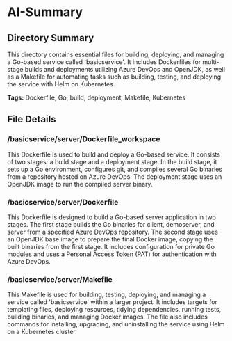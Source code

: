 # AI-Summary
## Directory Summary
This directory contains essential files for building, deploying, and managing a Go-based service called 'basicservice'. It includes Dockerfiles for multi-stage builds and deployments utilizing Azure DevOps and OpenJDK, as well as a Makefile for automating tasks such as building, testing, and deploying the service with Helm on Kubernetes.

**Tags:** Dockerfile, Go, build, deployment, Makefile, Kubernetes

## File Details
    
### /basicservice/server/Dockerfile_workspace
This Dockerfile is used to build and deploy a Go-based service. It consists of two stages: a build stage and a deployment stage. In the build stage, it sets up a Go environment, configures git, and compiles several Go binaries from a repository hosted on Azure DevOps. The deployment stage uses an OpenJDK image to run the compiled server binary.

### /basicservice/server/Dockerfile
This Dockerfile is designed to build a Go-based server application in two stages. The first stage builds the Go binaries for client, demoserver, and server from a specified Azure DevOps repository. The second stage uses an OpenJDK base image to prepare the final Docker image, copying the built binaries from the first stage. It includes configuration for private Go modules and uses a Personal Access Token (PAT) for authentication with Azure DevOps.

### /basicservice/server/Makefile
This Makefile is used for building, testing, deploying, and managing a service called 'basicservice' within a larger project. It includes targets for templating files, deploying resources, tidying dependencies, running tests, building binaries, and managing Docker images. The file also includes commands for installing, upgrading, and uninstalling the service using Helm on a Kubernetes cluster.
